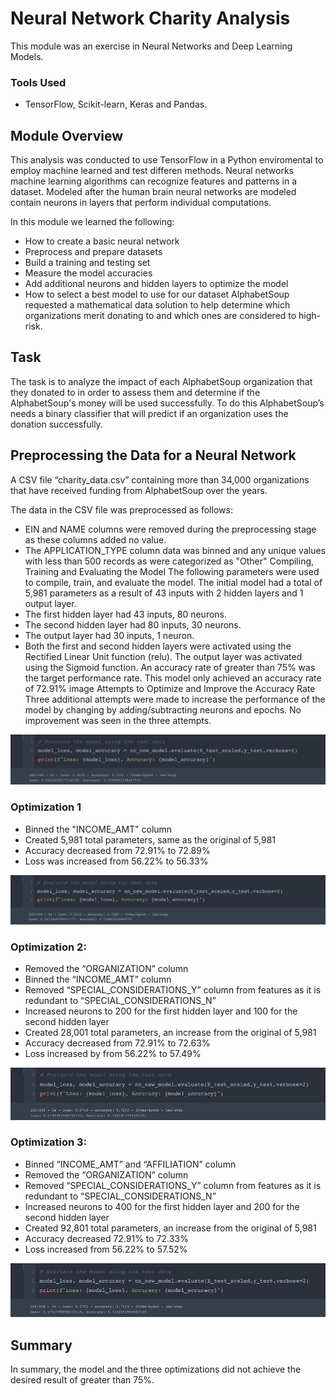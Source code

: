 # Neural Network Charity Analysis

This module was an exercise in Neural Networks and Deep Learning Models.

### Tools Used
-  TensorFlow, Scikit-learn, Keras and Pandas.

## Module Overview
This analysis was conducted to use TensorFlow in a Python enviromental to employ machine learned and test differen methods. Neural networks machine learning algorithms can recognize features and patterns in a dataset. Modeled after the human brain neural networks are modeled contain neurons in layers that perform individual computations.

In this module we learned the following:
- How to create a basic neural network
 - Preprocess and prepare datasets
-  Build a training and testing set
- Measure the model accuracies
- Add additional neurons and hidden layers to optimize the model
- How to select a best model to use for our dataset
AlphabetSoup requested a mathematical data solution to help determine which organizations merit donating to and which ones are considered to high-risk.   

## Task

The task is to analyze the impact of each AlphabetSoup organization that they donated to in order to assess them and determine if the AlphabetSoup's money will be used successfully. To do this AlphabetSoup’s needs a binary classifier that will predict if an organization uses the donation successfully. 

## Preprocessing the Data for a Neural Network
A CSV file “charity_data.csv” containing more than 34,000 organizations that have received funding from AlphabetSoup over the years. 

The data in the CSV file was preprocessed as follows:
- EIN and NAME columns were removed during the preprocessing stage as these columns added no value.
- The APPLICATION_TYPE column data was binned and any unique values with less than 500 records as were categorized as "Other"
Compiling, Training and Evaluating the Model
The following parameters were used to compile, train, and evaluate the model. The initial model had a total of 5,981 parameters as a result of 43 inputs with 2 hidden layers and 1 output layer.
- The first hidden layer had 43 inputs, 80 neurons.
- The second hidden layer had 80 inputs, 30 neurons.
- The output layer had 30 inputs, 1 neuron.
- Both the first and second hidden layers were activated using the Rectified Linear Unit function (relu). The output layer was activated using the Sigmoid function.
An accuracy rate of greater than 75% was the target performance rate. This model only achieved an accuracy rate of 72.91%
image
Attempts to Optimize and Improve the Accuracy Rate
Three additional attempts were made to increase the performance of the model by changing by adding/subtracting neurons and epochs. No improvement was seen in the three attempts.

![image](https://github.com/blueschistrocks/Neural_Network_Charity_Analysis/blob/7f92ef7fe2de3ae73903507e429aeb1e59ed7c70/Images/Orignal-opt.png)<br>

### Optimization 1
- Binned the "INCOME_AMT" column
- Created 5,981 total parameters, same as the original of 5,981
- Accuracy decreased from 72.91% to 72.89%
- Loss was increased from 56.22% to 56.33%

![image](https://github.com/blueschistrocks/Neural_Network_Charity_Analysis/blob/7f92ef7fe2de3ae73903507e429aeb1e59ed7c70/Images/Op1.png)<br>

### Optimization 2:
- Removed the “ORGANIZATION” column
- Binned the “INCOME_AMT” column
- Removed “SPECIAL_CONSIDERATIONS_Y” column from features as it is redundant to “SPECIAL_CONSIDERATIONS_N”
- Increased neurons to 200 for the first hidden layer and 100 for the second hidden layer
- Created 28,001 total parameters, an increase from the original of 5,981
- Accuracy decreased from 72.91% to 72.63%
- Loss increased by from 56.22% to 57.49%

![image](https://github.com/blueschistrocks/Neural_Network_Charity_Analysis/blob/7f92ef7fe2de3ae73903507e429aeb1e59ed7c70/Images/Op2.png)<br>

### Optimization 3:
- Binned “INCOME_AMT” and “AFFILIATION” column
- Removed the “ORGANIZATION” column
- Removed “SPECIAL_CONSIDERATIONS_Y” column from features as it is redundant to “SPECIAL_CONSIDERATIONS_N”
- Increased neurons to 400 for the first hidden layer and 200 for the second hidden layer
- Created 92,801 total parameters, an increase from the original of 5,981
- Accuracy decreased 72.91% to 72.33%
- Loss increased from 56.22% to 57.52%

![image](https://github.com/blueschistrocks/Neural_Network_Charity_Analysis/blob/7f92ef7fe2de3ae73903507e429aeb1e59ed7c70/Images/op3.png)<br>

## Summary
In summary, the model and the three optimizations did not achieve the desired result of greater than 75%.

